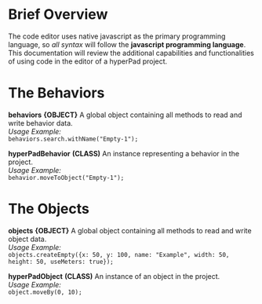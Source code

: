 # Brief Overview
The code editor uses native javascript as the primary programming language, so *all syntax* will follow the **javascript programming language**.
This documentation will review the additional capabilities and functionalities of using code in the editor of a hyperPad project.

# The Behaviors
__behaviors__ **{OBJECT}** A global object containing all methods to read and write behavior data.<br>
*Usage Example:* <br>
`behaviors.search.withName("Empty-1");`

__hyperPadBehavior__ **(CLASS)** An instance representing a behavior in the project.<br>
*Usage Example:* <br>
`behavior.moveToObject("Empty-1");` 

# The Objects
__objects__ **{OBJECT}** A global object containing all methods to read and write object data.<br>
*Usage Example:* <br>
`objects.createEmpty({x: 50, y: 100, name: "Example", width: 50, height: 50, useMeters: true});`

__hyperPadObject__ **(CLASS)** An instance of an object in the project.<br>
*Usage Example:* <br>
`object.moveBy(0, 10);`
